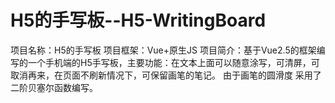 # H5的手写板--H5-WritingBoard
项目名称：H5的手写板
项目框架：Vue+原生JS
项目简介：基于Vue2.5的框架编写的一个手机端的H5手写板，主要功能：在文本上面可以随意涂写，可清屏，可取消再来，在页面不刷新情况下，可保留画笔的笔记。
        由于画笔的圆滑度  采用了二阶贝塞尔函数编写。
